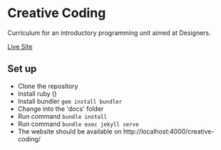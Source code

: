 # Creative Coding

Curriculum for an introductory programming unit aimed at Designers. 

[Live Site](https://awarua.github.io/creative-coding/)

## Set up

* Clone the repository
* Install ruby ()
* Install bundler ```gem install bundler```
* Change into the 'docs' folder
* Run command ```bundle install```
* Run command ```bundle exec jekyll serve```
* The website should be available on http://localhost:4000/creative-coding/


